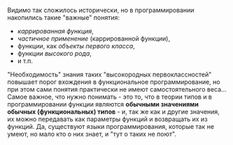 Видимо так сложилось исторически, но в программировании накопились такие "важные" понятия:
- *каррированная функция*,
- *частичное применение* (каррированной функции),
- функции, как *объекты первого класса*,
- функции *высокого рода*,
- и т.п.

"Необходимость" знания таких "высокородных первоклассностей" повышает порог вхождения в функциональное программирование, но при этом сами понятия практически не имеют самостоятельного веса... Самое важное, что нужно понимать - это то, что в теории типов и в программировании функции являются **обычными значениями обычных (функциональных) типов** - и, так же как и другие значения, их можно передавать как параметры функций и возвращать их из функций. Да, существуют языки программирования, которые так не умеют, но мало кто о них знает, и "тут о таких не поют".